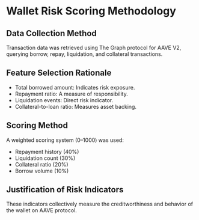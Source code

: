 
# Wallet Risk Scoring Methodology

## Data Collection Method
Transaction data was retrieved using The Graph protocol for AAVE V2, querying borrow, repay, liquidation, and collateral transactions.

## Feature Selection Rationale
- Total borrowed amount: Indicates risk exposure.
- Repayment ratio: A measure of responsibility.
- Liquidation events: Direct risk indicator.
- Collateral-to-loan ratio: Measures asset backing.

## Scoring Method
A weighted scoring system (0–1000) was used:
- Repayment history (40%)
- Liquidation count (30%)
- Collateral ratio (20%)
- Borrow volume (10%)

## Justification of Risk Indicators
These indicators collectively measure the creditworthiness and behavior of the wallet on AAVE protocol.
